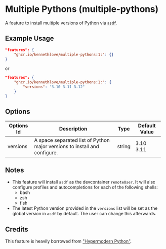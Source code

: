 # Multiple Pythons (multiple-pythons)

A feature to install multiple versions of Python via [`asdf`](https://asdf-vm.com).

## Example Usage

```json
"features": {
    "ghcr.io/kennethlove/multiple-pythons:1:": {}
}
```

or

```json
"features": {
    "ghcr.io/kennethlove/multiple-pythons:1:": {
        "versions": "3.10 3.11 3.12"
    }
}
```

## Options

| Options Id | Description | Type | Default Value |
|-----|-----|-----|-----|
| versions | A space separated list of Python major versions to install and configure. | string | 3.10 3.11 |

## Notes

- This feature will install `asdf` as the devcontainer `remoteUser`. It will also
configure profiles and autocompletions for each of the following shells:
  - bash
  - zsh
  - fish
- The latest Python version provided in the `versions` list will be set as the
global version in `asdf` by default. The user can change this afterwards.

## Credits

This feature is heavily borrowed from ["Hypermodern Python"](https://github.com/natescherer/devcontainers-custom-features).
